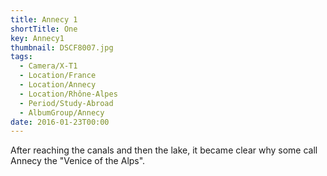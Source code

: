 ```yaml
---
title: Annecy 1
shortTitle: One
key: Annecy1
thumbnail: DSCF8007.jpg
tags:
  - Camera/X-T1
  - Location/France
  - Location/Annecy
  - Location/Rhône-Alpes
  - Period/Study-Abroad
  - AlbumGroup/Annecy
date: 2016-01-23T00:00
---
```

After reaching the canals and then the lake, it became clear why some call Annecy the "Venice of the Alps".
